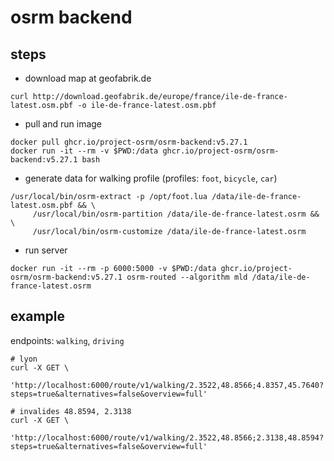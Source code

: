 # osrm backend
## steps
- download map at geofabrik.de
```
curl http://download.geofabrik.de/europe/france/ile-de-france-latest.osm.pbf -o ile-de-france-latest.osm.pbf
```
- pull and run image
```
docker pull ghcr.io/project-osrm/osrm-backend:v5.27.1
docker run -it --rm -v $PWD:/data ghcr.io/project-osrm/osrm-backend:v5.27.1 bash
```
- generate data for walking profile (profiles: `foot`, `bicycle`, `car`)
```
/usr/local/bin/osrm-extract -p /opt/foot.lua /data/ile-de-france-latest.osm.pbf && \
     /usr/local/bin/osrm-partition /data/ile-de-france-latest.osrm && \
     /usr/local/bin/osrm-customize /data/ile-de-france-latest.osrm
```
- run server
```
docker run -it --rm -p 6000:5000 -v $PWD:/data ghcr.io/project-osrm/osrm-backend:v5.27.1 osrm-routed --algorithm mld /data/ile-de-france-latest.osrm
```

## example
endpoints: `walking`, `driving`
```
# lyon
curl -X GET \
  'http://localhost:6000/route/v1/walking/2.3522,48.8566;4.8357,45.7640?steps=true&alternatives=false&overview=full'

# invalides 48.8594, 2.3138
curl -X GET \
  'http://localhost:6000/route/v1/walking/2.3522,48.8566;2.3138,48.8594?steps=true&alternatives=false&overview=full'
```